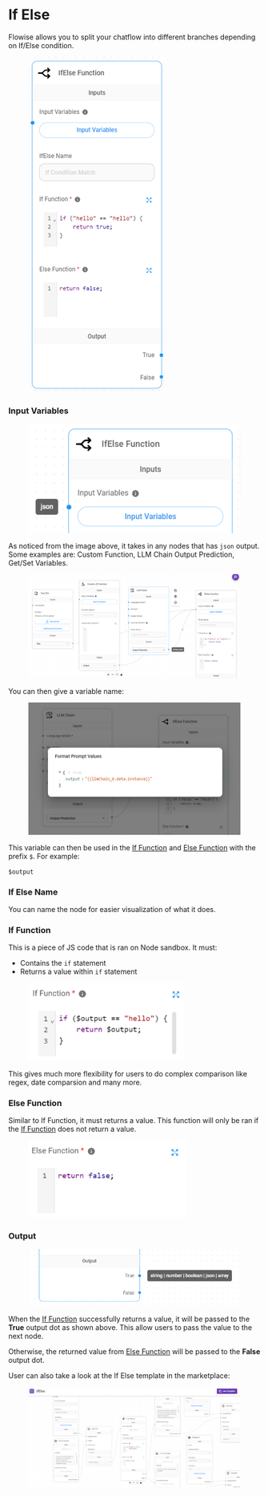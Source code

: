# If Else

Flowise allows you to split your chatflow into different branches depending on If/Else condition.

<figure><img src="../../.gitbook/assets/image.png" alt=""><figcaption></figcaption></figure>

### Input Variables

<figure><img src="../../.gitbook/assets/image (1).png" alt=""><figcaption></figcaption></figure>

As noticed from the image above, it takes in any nodes that has `json` output. Some examples are: Custom Function, LLM Chain Output Prediction, Get/Set Variables.

<figure><img src="../../.gitbook/assets/image (2).png" alt=""><figcaption></figcaption></figure>

You can then give a variable name:

<figure><img src="../../.gitbook/assets/image (3).png" alt="" width="563"><figcaption></figcaption></figure>

This variable can then be used in the [If Function](if-else.md#if-function) and [Else Function](if-else.md#else-function) with the prefix `$`. For example:

```
$output
```

### If Else Name

You can name the node for easier visualization of what it does.

### If Function

This is a piece of JS code that is ran on Node sandbox. It must:

* Contains the `if` statement
* Returns a value within `if` statement

<figure><img src="../../.gitbook/assets/image (5).png" alt="" width="312"><figcaption></figcaption></figure>

This gives much more flexibility for users to do complex comparison like regex, date comparsion and many more.

### Else Function

Similar to If Function, it must returns a value. This function will only be ran if the [If Function](if-else.md#if-function) does not return a value.

<figure><img src="../../.gitbook/assets/image (6).png" alt="" width="317"><figcaption></figcaption></figure>

### Output

<figure><img src="../../.gitbook/assets/image (8).png" alt=""><figcaption></figcaption></figure>

When the [If Function](if-else.md#if-function) successfully returns a value, it will be passed to the **True** output dot as shown above. This allow users to pass the value to the next node.

Otherwise, the returned value from [Else Function](if-else.md#else-function) will be passed to the **False** output dot.

User can also take a look at the If Else template in the marketplace:

<figure><img src="../../.gitbook/assets/image (9).png" alt=""><figcaption></figcaption></figure>
